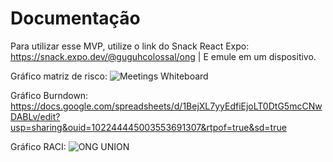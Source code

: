 # Documentação
Para utilizar esse MVP, utilize o link do Snack React Expo: https://snack.expo.dev/@guguhcolossal/ong | E emule em um dispositivo.

Gráfico matriz de risco: ![Meetings Whiteboard](https://github.com/SerdaNoir/OngUnion/assets/100097997/8840ab68-0feb-4cb6-bdf9-07bf961d9172)

Gráfico Burndown: https://docs.google.com/spreadsheets/d/1BejXL7yyEdfiEjoLT0DtG5mcCNwDABLv/edit?usp=sharing&ouid=102244445003553691307&rtpof=true&sd=true

Gráfico RACI: ![ONG UNION](https://github.com/SerdaNoir/OngUnion/assets/100097997/559e063d-002d-4353-a69b-87b5983a3c39)

